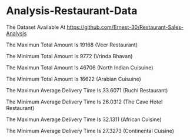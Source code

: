# Analysis-Restaurant-Data
 The Dataset Available At https://github.com/Ernest-30/Restaurant-Sales-Analysis


 The Maximun Total Amount Is 19168  (Veer Restaurant)

 The Minimum Total Amount Is 9772  (Vrinda Bhavan)

 The Maximun Total Amount Is 46706 (North Indian Cuisuine)

 The Minimum Total Amount Is 16622 (Arabian Cuisuine)

 The Maximun Average Delivery Time Is 33.6071 (Ruchi Restaurant)

 The Minimum Average Delivery Time Is 26.0312 (The Cave Hotel Restaurant)

 The Maximun Average Delivery Time Is 32.1311 (African Cuisine)

 The Minimum Average Delivery Time Is 27.3273 (Continental Cuisine)

 
 
 
